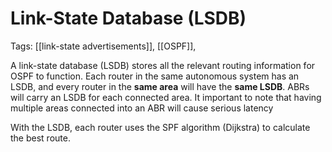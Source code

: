 # Link-State Database (LSDB)
Tags: [[link-state advertisements]], [[OSPF]], 

A link-state database (LSDB) stores all the relevant routing information for OSPF to function. Each router in the same autonomous system has an LSDB, and every router in the **same area** will have the **same LSDB**. ABRs will carry an LSDB for each connected area. It important to note that having multiple areas connected into an ABR will cause serious latency

With the LSDB, each router uses the SPF algorithm (Dijkstra) to calculate the best route. 